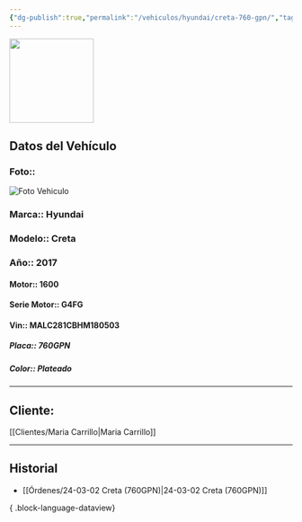 ```yaml
---
{"dg-publish":true,"permalink":"/vehiculos/hyundai/creta-760-gpn/","tags":["Hyundai"]}
---
```


<img src="https://lh3.googleusercontent.com/d/137fl3TIZ0-PU8b-Pt0bsjclwHub_u78G" width="150">

## Datos del Vehículo 
### Foto:: 
<img src="https://lh3.googleusercontent.com/d/1Ce21LPOOM8DKztrMluqyqLWXYl9eWM0w" Alt="Foto Vehiculo">

### Marca:: Hyundai
### Modelo:: Creta
### Año:: 2017
#### Motor:: 1600
#### Serie Motor:: G4FG
#### Vin:: MALC281CBHM180503
##### Placa:: 760GPN
##### Color:: Plateado
---

## Cliente:

[[Clientes/Maria Carrillo\|Maria Carrillo]]

---

## Historial

- [[Órdenes/24-03-02 Creta (760GPN)\|24-03-02 Creta (760GPN)]]

{ .block-language-dataview} 